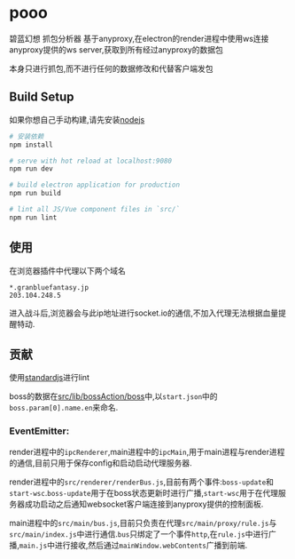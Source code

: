 # pooo

碧蓝幻想 抓包分析器
基于anyproxy,在electron的render进程中使用ws连接anyproxy提供的ws server,获取到所有经过anyproxy的数据包

本身只进行抓包,而不进行任何的数据修改和代替客户端发包

## Build Setup

如果你想自己手动构建,请先安装[nodejs](https://nodejs.org/zh-cn/)

``` bash
# 安装依赖
npm install

# serve with hot reload at localhost:9080
npm run dev

# build electron application for production
npm run build

# lint all JS/Vue component files in `src/`
npm run lint

```

## 使用

在浏览器插件中代理以下两个域名

```
*.granbluefantasy.jp
203.104.248.5
```

进入战斗后,浏览器会与此ip地址进行socket.io的通信,不加入代理无法根据血量提醒特动.

## 贡献

使用[standardjs](https://standardjs.com/)进行lint


boss的数据在[src/lib/bossAction/boss](https://github.com/Trim21/pooo/tree/master/src/lib/bossAction/boss)中,以`start.json`中的`boss.param[0].name.en`来命名.

### EventEmitter: 

render进程中的`ipcRenderer`,main进程中的`ipcMain`,用于main进程与render进程的通信,目前只用于保存config和启动启动代理服务器.

render进程中的`src/renderer/renderBus.js`,目前有两个事件:`boss-update`和`start-wsc`.`boss-update`用于在boss状态更新时进行广播,`start-wsc`用于在代理服务器成功启动之后通知websocket客户端连接到anyproxy提供的控制面板.

main进程中的`src/main/bus.js`,目前只负责在代理`src/main/proxy/rule.js`与`src/main/index.js`中进行通信.`bus`只绑定了一个事件`http`,在`rule.js`中进行广播,`main.js`中进行接收,然后通过`mainWindow.webContents`广播到前端.
